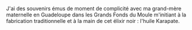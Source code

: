 J'ai des souvenirs émus de moment de complicité avec ma grand-mère maternelle en Guadeloupe dans les Grands Fonds du Moule m'initiant à la fabrication traditionnelle et à la main de cet élixir noir : l'huile Karapate. 